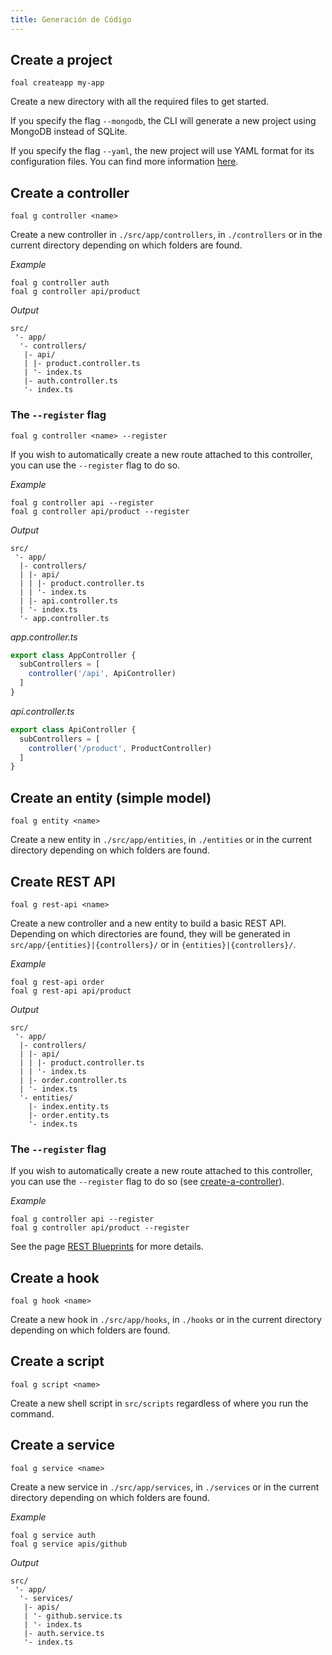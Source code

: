 ```yaml
---
title: Generación de Código
---
```



## Create a project

```shell
foal createapp my-app
```

Create a new directory with all the required files to get started.

If you specify the flag `--mongodb`, the CLI will generate a new project using MongoDB instead of SQLite.

If you specify the flag `--yaml`, the new project will use YAML format for its configuration files. You can find more information [here](../deployment-and-environments/configuration.md).

## Create a controller

```shell
foal g controller <name>
```

Create a new controller in `./src/app/controllers`, in `./controllers` or in the current directory depending on which folders are found.

*Example*
```shell
foal g controller auth
foal g controller api/product
```

*Output*
```
src/
 '- app/
  '- controllers/
   |- api/
   | |- product.controller.ts
   | '- index.ts
   |- auth.controller.ts
   '- index.ts
```

### The `--register` flag

```shell
foal g controller <name> --register
```

If you wish to automatically create a new route attached to this controller, you can use the `--register` flag to do so.

*Example*
```shell
foal g controller api --register
foal g controller api/product --register
```

*Output*
```
src/
 '- app/
  |- controllers/
  | |- api/
  | | |- product.controller.ts
  | | '- index.ts
  | |- api.controller.ts
  | '- index.ts
  '- app.controller.ts
```

*app.controller.ts*
```typescript
export class AppController {
  subControllers = [
    controller('/api', ApiController)
  ]
}
```

*api.controller.ts*
```typescript
export class ApiController {
  subControllers = [
    controller('/product', ProductController)
  ]
}
```

## Create an entity (simple model)

```shell
foal g entity <name>
```

Create a new entity in `./src/app/entities`, in `./entities` or in the current directory depending on which folders are found.

## Create REST API

```shell
foal g rest-api <name>
```

Create a new controller and a new entity to build a basic REST API. Depending on which directories are found, they will be generated in `src/app/{entities}|{controllers}/` or in `{entities}|{controllers}/`.

*Example*
```shell
foal g rest-api order
foal g rest-api api/product
```

*Output*
```
src/
 '- app/
  |- controllers/
  | |- api/
  | | |- product.controller.ts
  | | '- index.ts
  | |- order.controller.ts
  | '- index.ts
  '- entities/
    |- index.entity.ts
    |- order.entity.ts
    '- index.ts
```

### The `--register` flag

If you wish to automatically create a new route attached to this controller, you can use the `--register` flag to do so (see [create-a-controller](#create-a-controller)).

*Example*
```shell
foal g controller api --register
foal g controller api/product --register
```

See the page [REST Blueprints](../api-section/rest-blueprints.md) for more details.

## Create a hook

```shell
foal g hook <name>
```

Create a new hook in `./src/app/hooks`, in `./hooks` or in the current directory depending on which folders are found.

## Create a script

```shell
foal g script <name>
```

Create a new shell script in `src/scripts` regardless of where you run the command.

## Create a service

```shell
foal g service <name>
```

Create a new service in `./src/app/services`, in `./services` or in the current directory depending on which folders are found.

*Example*
```shell
foal g service auth
foal g service apis/github
```

*Output*
```
src/
 '- app/
  '- services/
   |- apis/
   | '- github.service.ts
   | '- index.ts
   |- auth.service.ts
   '- index.ts
```